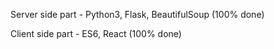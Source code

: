 Server side part - Python3, Flask, BeautifulSoup (100% done)

Client side part - ES6, React (100% done)

